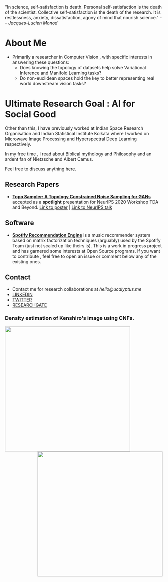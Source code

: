 "In science, self-satisfaction is death. Personal self-satisfaction is the death of the scientist. Collective self-satisfaction is the death of the research. It is restlessness, anxiety, dissatisfaction, agony of mind that nourish science."
 -- _Jacques-Lucien Monod_


# About Me
- Primarily a researcher in Computer Vision , with specific interests in answering these questions:
    - Does knowing the topology of datasets help solve Variational Inference and Manifold Learning tasks?
    - Do non-euclidean spaces hold the key to better representing real world downstream vision tasks?
    
# Ultimate Research Goal : AI for Social Good

Other than this, I have previously worked at Indian Space Research Organisation and Indian Statistical Institute Kolkata where I worked on Microwave Image Processing and Hyperspectral Deep Learning respectively.

In my free time , I read about Biblical mythology and Philosophy and an ardent fan of Nietzsche and Albert Camus.

Feel free to  discuss anything [here](https://github.com/ucalyptus/ucalyptus/discussions/1).

## Research Papers
- **[Topo Sampler: A Topology Constrained Noise Sampling for GANs](https://openreview.net/forum?id=OTxZfmVFlTO)** accepted as a **spotlight** presentation for NeurIPS 2020 Workshop TDA and Beyond. [Link to poster](https://openreview.net/attachment?id=OTxZfmVFlTO&name=Poster) | [Link to NeurIPS talk](https://slideslive.com/38941572/topo-sampler-a-topology-constrained-noise-sampling-for-gans)
## Software
- **[Spotify Recommendation Engine](https://github.com/ucalyptus/Spotify-Recommendation-Engine)** is a music recommender system based on matrix factorization techniques (arguably) used by the Spotify Team (just not scaled up like theirs is). This is a work in progress project and has garnered some interests at Open Source programs. If you want to contribute , feel free to open an issue or comment below any of the existing ones.

## Contact
- Contact me for research collaborations at _hello@ucalyptus.me_
- [LINKEDIN](https://www.linkedin.com/in/ucalyptus/)
- [TWITTER](https://twitter.com/sayantandas_)
- [RESEARCHGATE](https://www.researchgate.net/profile/Sayantan_Das22)

### Density estimation of Kenshiro's image using CNFs.
<div id="candy"><img src="https://github.com/ucalyptus/ucalyptus/blob/master/traj.gif?raw=true" width="400px" align="left"/><img src="https://github.com/ucalyptus/ucalyptus/blob/master/omaa.png?raw=true" width="400px" align="right"/></div>

